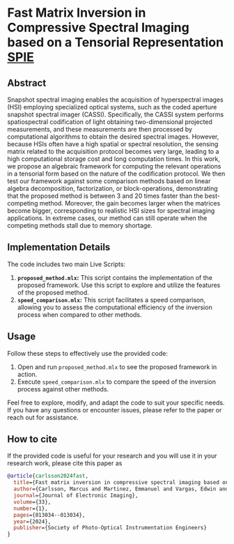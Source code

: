 # Fast Matrix Inversion in Compressive Spectral Imaging based on a Tensorial Representation [SPIE](https://www.spiedigitallibrary.org/journals/journal-of-electronic-imaging/volume-33/issue-1/013034/Fast-matrix-inversion-in-compressive-spectral-imaging-based-on-a/10.1117/1.JEI.33.1.013034.short)

## Abstract

Snapshot spectral imaging enables the acquisition of hyperspectral images (HSI) employing specialized optical systems, such as the coded aperture snapshot spectral imager (CASSI). Specifically, the CASSI system performs spatiospectral codification of light obtaining two-dimensional projected measurements, and these measurements are then processed by computational algorithms to obtain the desired spectral images. However, because HSIs often have a high spatial or spectral resolution, the sensing matrix related to the acquisition protocol becomes very large, leading to a high computational storage cost and long computation times. In this work, we propose an algebraic framework for computing the relevant operations in a tensorial form based on the nature of the codification protocol. We then test our framework against some comparison methods based on linear algebra decomposition, factorization, or block-operations, demonstrating that the proposed method is between 3 and 20 times faster than the best-competing method. Moreover, the gain becomes larger when the matrices become bigger, corresponding to realistic HSI sizes for spectral imaging applications. In extreme cases, our method can still operate when the competing methods stall due to memory shortage.

## Implementation Details

The code includes two main Live Scripts:

1. **`proposed_method.mlx`:** This script contains the implementation of the proposed framework. Use this script to explore and utilize the features of the proposed method.
2. **`speed_comparison.mlx`:** This script facilitates a speed comparison, allowing you to assess the computational efficiency of the inversion process when compared to other methods.

## Usage

Follow these steps to effectively use the provided code:

1. Open and run `proposed_method.mlx` to see the proposed framework in action.
2. Execute `speed_comparison.mlx` to compare the speed of the inversion process against other methods.

Feel free to explore, modify, and adapt the code to suit your specific needs. If you have any questions or encounter issues, please refer to the paper or reach out for assistance.

## How to cite

If the provided code is useful for your research and you will use it in your research work, please cite this paper as

```bibtex
@article{carlsson2024fast,
  title={Fast matrix inversion in compressive spectral imaging based on a tensorial representation},
  author={Carlsson, Marcus and Martinez, Emmanuel and Vargas, Edwin and Arguello, Henry},
  journal={Journal of Electronic Imaging},
  volume={33},
  number={1},
  pages={013034--013034},
  year={2024},
  publisher={Society of Photo-Optical Instrumentation Engineers}
}
```
